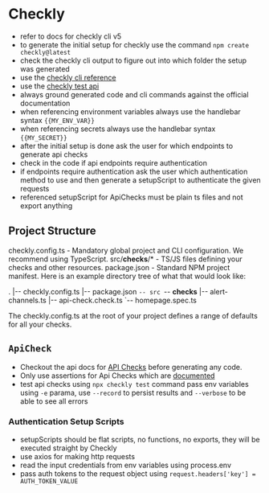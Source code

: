 # Checkly

- refer to docs for checkly cli v5
- to generate the initial setup for checkly use the command `npm create checkly@latest`
- check the checkly cli output to figure out into which folder the setup was generated
- use the [checkly cli reference](https://www.checklyhq.com/docs/cli/command-line-reference)
- use the [checkly test api](https://www.checklyhq.com/docs/cli/constructs-reference)
- always ground generated code and cli commands against the official documentation
- when referencing environment variables always use the handlebar syntax `{{MY_ENV_VAR}}`
- when referencing secrets always use the handlebar syntax `{{MY_SECRET}}`
- after the initial setup is done ask the user for which endpoints to generate api checks
- check in the code if api endpoints require authentication
- if endpoints require authentication ask the user which authentication method to use and then generate a setupScript to authenticate the given requests
- referenced setupScript for ApiChecks must be plain ts files and not export anything

## Project Structure

checkly.config.ts - Mandatory global project and CLI configuration. We recommend using TypeScript.
src/__checks__/* - TS/JS files defining your checks and other resources.
package.json - Standard NPM project manifest.
Here is an example directory tree of what that would look like:

.
|-- checkly.config.ts
|-- package.json
`-- src
    `-- __checks__
      |-- alert-channels.ts
      |-- api-check.check.ts
      `-- homepage.spec.ts

The checkly.config.ts at the root of your project defines a range of defaults for all your checks.
## `ApiCheck`

- Checkout the api docs for [API Checks](https://www.checklyhq.com/docs/cli/constructs-reference/#apicheck) before generating any code.
- Only use assertions for Api Checks which are [documented](https://www.checklyhq.com/docs/cli/constructs-reference/#assertionbuilder)
- test api checks using `npx checkly test` command pass env variables using `-e` parama, use `--record` to persist results and `--verbose` to be able to see all errors

### Authentication Setup Scripts

- setupScripts should be flat scripts, no functions, no exports, they will be executed straight by Checkly
- use axios for making http requests
- read the input credentials from env variables using process.env
- pass auth tokens to the request object using `request.headers['key'] = AUTH_TOKEN_VALUE`
